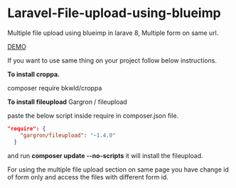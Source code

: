 # Laravel-File-upload-using-blueimp
Multiple file upload using blueimp in larave 8, Multiple form on same url.

<a href="https://blueimp.github.io/jQuery-File-Upload/" target="_blank">DEMO</a>


If you want to use same thing on your project follow below instructions.

**To install croppa.**

composer require bkwld/croppa

**To install fileupload**
Gargron / fileupload

paste the below script inside require in composer.json file.
```json
"require": {
    "gargron/fileupload": "~1.4.0"
  }
```
and run  **composer update --no-scripts** it will install the fileupload.
 


For using the multiple file upload section on same page you have change id of form only and access the files with different form id.



